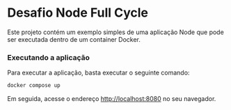 # Desafio Node Full Cycle

Este projeto contém um exemplo simples de uma aplicação Node que pode ser executada dentro de um container Docker.

### Executando a aplicação

Para executar a aplicação, basta executar o seguinte comando:

```sh
docker compose up
```

Em seguida, acesse o endereço [http://localhost:8080](http://localhost:8080) no seu navegador.
